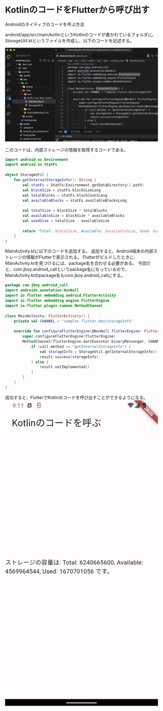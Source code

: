 # KotlinのコードをFlutterから呼び出す
Androidのネイティブのコードを呼ぶ方法

android/app/src/main/kotlinというKotlinのコードが書かれているフォルダに、
StorageUtil.ktというファイルを作成し、以下のコードを記述する。

![Alt text](kotlin.png)

このコードは、内部ストレージの情報を取得するコードである。

```kotlin
import android.os.Environment
import android.os.StatFs

object StorageUtil {
    fun getInternalStorageInfo(): String {
        val statFs = StatFs(Environment.getDataDirectory().path)
        val blockSize = statFs.blockSizeLong
        val totalBlocks = statFs.blockCountLong
        val availableBlocks = statFs.availableBlocksLong

        val totalSize = blockSize * totalBlocks
        val availableSize = blockSize * availableBlocks
        val usedSize = totalSize - availableSize

        return "Total: $totalSize, Available: $availableSize, Used: $usedSize"
    }
}
```

MainActivity.ktに以下のコードを追加する。
追加すると、Android端末の内部ストレージの情報がFlutterで表示される。
Flutterがビルドしたときに、MainActivity.ktを見つけるには、package名を合わせる必要がある。
今回だと、com.jboy.android_callというpackage名になっているので、
MainActivity.ktのpackage名もcom.jboy.android_callにする。

```kotlin
package com.jboy.android_call
import androidx.annotation.NonNull
import io.flutter.embedding.android.FlutterActivity
import io.flutter.embedding.engine.FlutterEngine
import io.flutter.plugin.common.MethodChannel

class MainActivity: FlutterActivity() {
    private val CHANNEL = "samples.flutter.dev/storageInfo"

    override fun configureFlutterEngine(@NonNull flutterEngine: FlutterEngine) {
        super.configureFlutterEngine(flutterEngine)
        MethodChannel(flutterEngine.dartExecutor.binaryMessenger, CHANNEL).setMethodCallHandler { call, result ->
            if (call.method == "getInternalStorageInfo") {
                val storageInfo = StorageUtil.getInternalStorageInfo()
                result.success(storageInfo)
            } else {
                result.notImplemented()
            }
        }
    }
}
```

成功すると、FlutterでKotlinのコードを呼び出すことができるようになる。
![Alt text](Screenshot_1693829505.png)